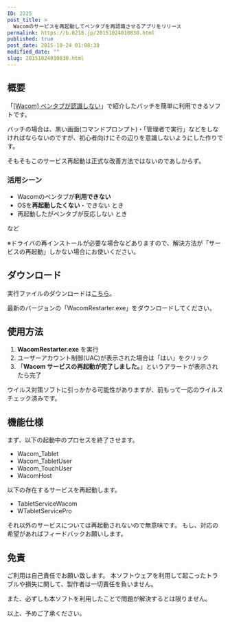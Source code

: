 ```yaml
---
ID: 2225
post_title: >
  Wacomのサービスを再起動してペンタブを再認識させるアプリをリリース
permalink: https://b.0218.jp/20151024010830.html
published: true
post_date: 2015-10-24 01:08:30
modified_date: ""
slug: 20151024010830.html
---
```

<!--more-->

<h2>概要</h2>
「<a href="https://b.0218.jp/20120917193032.html">[Wacom] ペンタブが認識しない</a>」で紹介したバッチを簡単に利用できるソフトです。

バッチの場合は、黒い画面(コマンドプロンプト)・「管理者で実行」などをしなければならないのですが、初心者向けにその辺りを意識しないようにした作りです。

そもそもこのサービス再起動は正式な改善方法ではないのであしからず。

<h3>活用シーン</h3>
<ul>
	<li>Wacomのペンタブが<b>利用できない</b></li>
	<li>OSを<b>再起動したくない</b>・できない とき</li>
	<li>再起動したがペンタブが反応しない とき</li>
</ul>
など

<span class="text-danger">※ドライバの再インストールが必要な場合などありますので、解決方法が「サービスの再起動」しかない場合にお使いください。</span>

<h2>ダウンロード</h2>
実行ファイルのダウンロードは<a href="https://github.com/hiro0218/wacom-service-restarter/releases">こちら</a>。

最新のバージョンの「WacomRestarter.exe」をダウンロードしてください。

<h2>使用方法</h2>
<ol>
	<li><b>WacomRestarter.exe</b> を実行</li>
	<li>ユーザーアカウント制御(UAC)が表示された場合は「はい」をクリック</li>
	<li>「<b>Wacom サービスの再起動が完了しました。</b>」というアラートが表示されたら完了</li>
</ol>

ウイルス対策ソフトに引っかかる可能性がありますが、前もって一応のウイルスチェック済みです。

<h2>機能仕様</h2>
まず、以下の起動中のプロセスを終了させます。
<ul>
<li>Wacom_Tablet
<li>Wacom_TabletUser
<li>Wacom_TouchUser
<li>WacomHost
</ul>

以下の存在するサービスを再起動します。
<ul>
<li>TabletServiceWacom
<li>WTabletServicePro
</ul>

それ以外のサービスについては再起動されないので無意味です。
もし、対応の希望があればフィードバックお願いします。

<h2>免責</h2>
<p class="c-alert is-danger">ご利用は自己責任でお願い致します。
本ソフトウェアを利用して起こったトラブルや損失に関して、製作者は一切責任を負いません。</p>
また、必ずしも本ソフトを利用したことで問題が解決するとは限りません。

以上、予めご了承ください。
